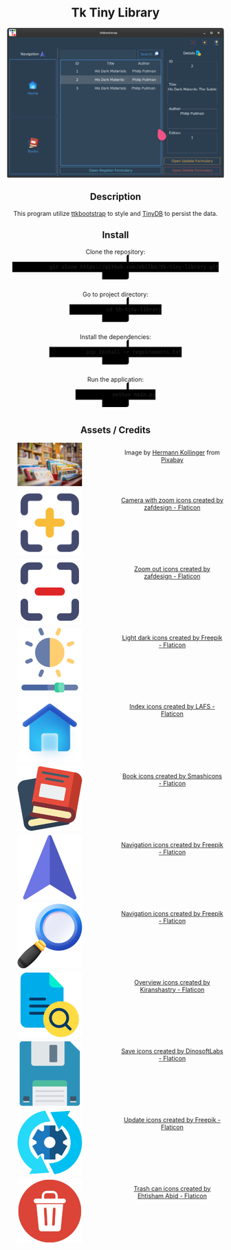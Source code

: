 
<div style="text-align: center; max-width: 800px; margin: 0 auto">


<h1>Tk Tiny Library</h1>

<img src=./assets/images/preview.png style="max-width=500px">

<!-- Description -->
<div>
<h2>Description</h2>
<p>
    This program utilize <a href="https://ttkbootstrap.readthedocs.io/en/latest/" target="_blank">ttkbootstrap</a> 
    to style and <a href="https://tinydb.readthedocs.io/en/latest/getting-started.html" target="_blank">TinyDB</a>
    to persist the data.</p>
</div>


<!-- usage -->
<div>
<h2>Install</h2>
<p>
    Clone the repository: 
    <code>
        <span style="background-color: black; padding: 5px; border-radius: 5px; font-weight: bold">
            git clone https://github.com/nbilbo/tk-tiny-library.git
        </span>
    </code>
</p>

<p>
    Go to project directory: 
    <code>
        <span style="background-color: black; padding: 5px; border-radius: 5px; font-weight: bold">
            cd tk-tiny-library
        </span>
    </code>
</p>

<p>
    Install the dependencies: 
    <code>
        <span style="background-color: black; padding: 5px; border-radius: 5px; font-weight: bold">
            pip install -r requirements.txt
        </span>
    </code>
</p>

<p>
    Run the application: 
    <code>
        <span style="background-color: black; padding: 5px; border-radius: 5px; font-weight: bold">
            python main.py
        </span>
    </code>
</p>
</div>

<!-- Assets / Credits -->
<div>
<h2 style="">Assets / Credits</h2>
<ul style="list-style:none">
    <li style="display: grid; grid-template-columns: 1fr 1fr; margin-bottom: 10px">
        <img src=./assets/images/banner.jpg style="width: 150px">
        <p>
            Image by <a href="https://pixabay.com/users/kollinger-15617407/?utm_source=link-attribution&utm_medium=referral&utm_campaign=image&utm_content=5211309">Hermann Kollinger</a> from <a href="https://pixabay.com//?utm_source=link-attribution&utm_medium=referral&utm_campaign=image&utm_content=5211309">Pixabay</a>
        </p>
    </li>
    <li style="display: grid; grid-template-columns: 1fr 1fr; margin-bottom: 10px">
        <img src=./assets/icons/zoom-in.png style="width: 150px">
        <p>
            <a href="https://www.flaticon.com/free-icons/camera-with-zoom" title="camera with zoom icons">Camera with zoom icons created by zafdesign - Flaticon</a>
        </p>
    </li>
    <li style="display: grid; grid-template-columns: 1fr 1fr; margin-bottom: 10px">
        <img src=./assets/icons/zoom-out.png style="width: 150px">
        <p>
            <a href="https://www.flaticon.com/free-icons/zoom-out" title="zoom out icons">Zoom out icons created by zafdesign - Flaticon</a>
        </p>
    </li>
    <li style="display: grid; grid-template-columns: 1fr 1fr; margin-bottom: 10px">
        <img src=./assets/icons/toggle-theme.png style="width: 150px">
        <p>
            <a href="https://www.flaticon.com/free-icons/light-dark" title="light dark icons">Light dark icons created by Freepik - Flaticon</a>
        </p>
    </li>
    <li style="display: grid; grid-template-columns: 1fr 1fr; margin-bottom: 10px">
        <img src=./assets/icons/index.png style="width: 150px">
        <p>
            <a href="https://www.flaticon.com/free-icons/index" title="index icons">Index icons created by LAFS - Flaticon</a>
        </p>
    </li>
    <li style="display: grid; grid-template-columns: 1fr 1fr; margin-bottom: 10px">
        <img src=./assets/icons/book.png style="width: 150px">
        <p>
            <a href="https://www.flaticon.com/free-icons/book" title="book icons">Book icons created by Smashicons - Flaticon</a>
        </p>
    </li>
    <li style="display: grid; grid-template-columns: 1fr 1fr; margin-bottom: 10px">
        <img src=./assets/icons/navigation.png style="width: 150px">
        <p>
            <a href="https://www.flaticon.com/free-icons/navigation" title="navigation icons">Navigation icons created by Freepik - Flaticon</a>
        </p>
    </li>
    <li style="display: grid; grid-template-columns: 1fr 1fr; margin-bottom: 10px">
        <img src=./assets/icons/search.png style="width: 150px">
        <p>
            <a href="https://www.flaticon.com/free-icons/navigation" title="navigation icons">Navigation icons created by Freepik - Flaticon</a>
        </p>
    </li>
    <li style="display: grid; grid-template-columns: 1fr 1fr; margin-bottom: 10px">
        <img src=./assets/icons/details.png style="width: 150px">
        <p>
            <a href="https://www.flaticon.com/free-icons/overview" title="overview icons">Overview icons created by Kiranshastry - Flaticon</a>
        </p>
    </li>
    <li style="display: grid; grid-template-columns: 1fr 1fr; margin-bottom: 10px">
        <img src=./assets/icons/save.png style="width: 150px">
        <p>
            <a href="https://www.flaticon.com/free-icons/save" title="save icons">Save icons created by DinosoftLabs - Flaticon</a>
        </p>
    </li>
    <li style="display: grid; grid-template-columns: 1fr 1fr; margin-bottom: 10px">
        <img src=./assets/icons/update.png style="width: 150px">
        <p>
            <a href="https://www.flaticon.com/free-icons/update" title="update icons">Update icons created by Freepik - Flaticon</a>
        </p>
    </li>
    <li style="display: grid; grid-template-columns: 1fr 1fr; margin-bottom: 10px">
        <img src=./assets/icons/delete.png style="width: 150px">
        <p>
            <a href="https://www.flaticon.com/free-icons/trash-can" title="trash can icons">Trash can icons created by Ehtisham Abid - Flaticon</a>
        </p>
    </li>
</ul>
</div>

</div>

